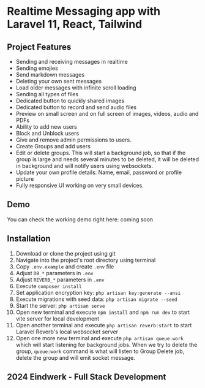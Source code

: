 # Realtime Messaging app with Laravel 11, React, Tailwind

## Project Features

- Sending and receiving messages in realtime
- Sending emojies
- Send markdown messages
- Deleting your own sent messages
- Load older messages with infinite scroll loading
- Sending all types of files
- Dedicated button to quickly shared images
- Dedicated button to record and send audio files
- Preview on small screen and on full screen of images, videos, audio and PDFs
- Ability to add new users
- Block and Unblock users
- Give and remove admin permissions to users.
- Create Groups and add users
- Edit or delete groups. This will start a background job, so that if the group is large and needs several minutes to be deleted,
  it will be deleted in background and will notify users using websockets.
- Update your own profile details: Name, email, password or profile picture
- Fully responsive UI working on very small devices.

## Demo
You can check the working demo right here: coming soon


## Installation
1. Download or clone the project using git
1. Navigate into the project's root directory using terminal
1. Copy `.env.example` and create `.env` file
1. Adjust `DB_*` parameters in `.env`
1. Adjust `REVERB_*` parameters in `.env`
1. Execute `composer install`
1. Set application encryption key: `php artisan key:generate --ansi`
1. Execute migrations with seed data: `php artisan migrate --seed`
1. Start the server: `php artisan serve`
1. Open new terminal and execute `npm install` and `npm run dev` to start vite server for local development
1. Open another terminal and execute `php artisan reverb:start` to start Laravel Reverb's local websocket server
1. Open one more new terminal and execute `php artisan queue:work` which will start listening for background jobs.
   When we try to delete the group, `queue:work` command is what will listen to Group Delete job, delete the group and will emit socket message.


## 2024 Eindwerk - Full Stack Development
